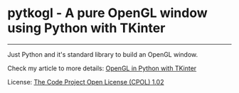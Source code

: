 # pytkogl - A pure OpenGL window using Python with TKinter
----------------------------------------------------------

Just Python and it's standard library to build an OpenGL window.

Check my article to more details: [OpenGL in Python with TKinter]

License: [The Code Project Open License (CPOL) 1.02]

[OpenGL in Python with TKinter]: http://www.codeproject.com/Articles/1073475/OpenGL-in-Python-with-TKinter

[The Code Project Open License (CPOL) 1.02]: http://www.codeproject.com/info/cpol10.aspx